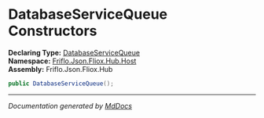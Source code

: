 ﻿<!--  
  <auto-generated>   
    The contents of this file were generated by a tool.  
    Changes to this file may be list if the file is regenerated  
  </auto-generated>   
-->

# DatabaseServiceQueue Constructors

**Declaring Type:** [DatabaseServiceQueue](../index.md)  
**Namespace:** [Friflo.Json.Fliox.Hub.Host](../../index.md)  
**Assembly:** Friflo.Json.Fliox.Hub

```csharp
public DatabaseServiceQueue();
```
___

*Documentation generated by [MdDocs](https://github.com/ap0llo/mddocs)*
